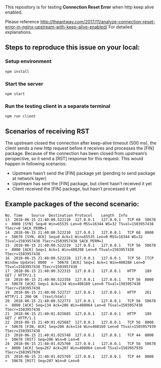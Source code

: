 This repository is for testing **Connection Reset Error** when http keep alive enabled.

Please reference http://theantway.com/2017/11/analyze-connection-reset-error-in-nginx-upstream-with-keep-alive-enabled/ For detailed explanations.

## Steps to reproduce this issue on your local:

### Setup environment
```
npm install
```

### Start the server
```
npm start
```

### Run the testing client in a separate terminal
```
npm run client
```

## Scenarios of receiving RST

The upstream closed the connection after keep-alive timeout (500 ms), the client sends a new http request before it receives and processes the [FIN] package. Because of the connection has been closed from upstream’s perspective, so it send a [RST] response for this request. This would happen in following scenarios:

* Upstream hasn’t send the [FIN] package yet (pending to send package at network layer)
* Upstream has sent the [FIN] package, but client hasn’t received it yet
* Client received the [FIN] package, but hasn’t processed it yet

## Example packages of the second scenario:
```
No.	Time	Source	Destination	Protocol	Length	Info
13	2018-06-15 21:40:00.522110	127.0.0.1	127.0.0.1	TCP	68	50678  >  8000 [SYN] Seq=0 Win=65535 Len=0 MSS=16344 WS=32 TSval=1503957438 TSecr=0 SACK_PERM=1
14	2018-06-15 21:40:00.522210	127.0.0.1	127.0.0.1	TCP	68	8000  >  50678 [SYN, ACK] Seq=0 Ack=1 Win=65535 Len=0 MSS=16344 WS=32 TSval=1503957438 TSecr=1503957438 SACK_PERM=1
15	2018-06-15 21:40:00.522219	127.0.0.1	127.0.0.1	TCP	56	50678  >  8000 [ACK] Seq=1 Ack=1 Win=408288 Len=0 TSval=1503957438 TSecr=1503957438
16	2018-06-15 21:40:00.522228	127.0.0.1	127.0.0.1	TCP	56	[TCP Window Update] 8000  >  50678 [ACK] Seq=1 Ack=1 Win=408288 Len=0 TSval=1503957438 TSecr=1503957438
17	2018-06-15 21:40:00.522315	127.0.0.1	127.0.0.1	HTTP	189	GET / HTTP/1.1 
18	2018-06-15 21:40:00.522358	127.0.0.1	127.0.0.1	TCP	56	8000  >  50678 [ACK] Seq=1 Ack=134 Win=408160 Len=0 TSval=1503957438 TSecr=1503957438
19	2018-06-15 21:40:00.522727	127.0.0.1	127.0.0.1	HTTP	261	HTTP/1.1 200 OK  (text/html)
20	2018-06-15 21:40:00.522773	127.0.0.1	127.0.0.1	TCP	56	50678  >  8000 [ACK] Seq=134 Ack=206 Win=408064 Len=0 TSval=1503957438 TSecr=1503957438
21	2018-06-15 21:40:01.025685	127.0.0.1	127.0.0.1	HTTP	189	GET / HTTP/1.1 
22	2018-06-15 21:40:01.025687	127.0.0.1	127.0.0.1	TCP	56	8000  >  50678 [FIN, ACK] Seq=206 Ack=134 Win=408160 Len=0 TSval=1503957939 TSecr=1503957438
23	2018-06-15 21:40:01.025748	127.0.0.1	127.0.0.1	TCP	44	8000  >  50678 [RST] Seq=206 Win=0 Len=0
24	2018-06-15 21:40:01.025760	127.0.0.1	127.0.0.1	TCP	56	50678  >  8000 [ACK] Seq=267 Ack=207 Win=408064 Len=0 TSval=1503957939 TSecr=1503957939
25	2018-06-15 21:40:01.025769	127.0.0.1	127.0.0.1	TCP	44	8000  >  50678 [RST] Seq=207 Win=0 Len=0
```
